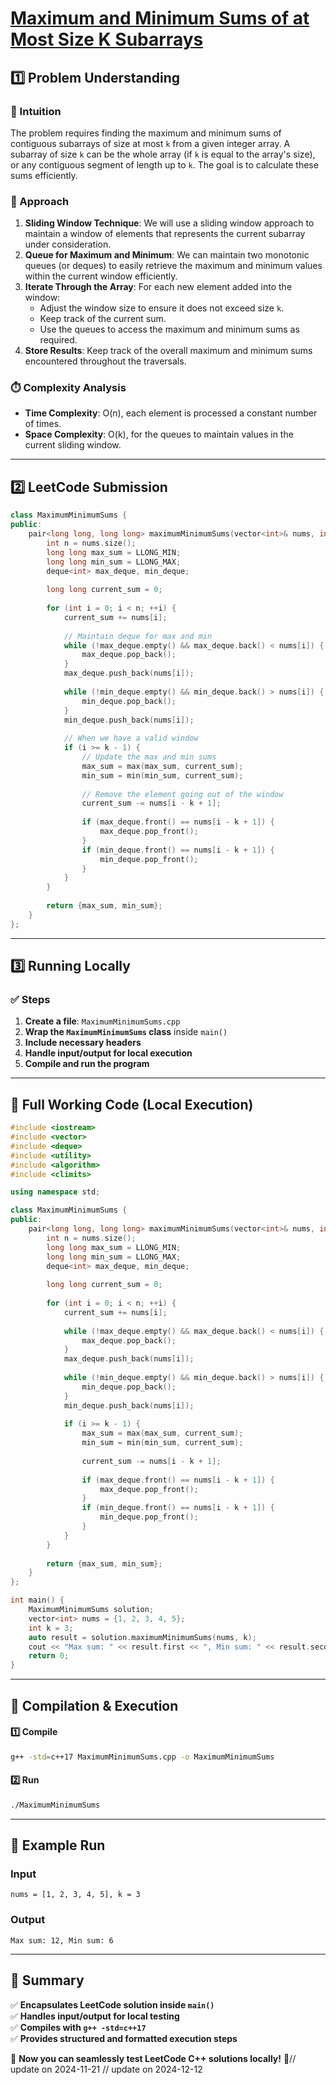 # **[Maximum and Minimum Sums of at Most Size K Subarrays](https://leetcode.com/problems/maximum-and-minimum-sums-of-at-most-size-k-subarrays/description/)**  

## **1️⃣ Problem Understanding**  
### **📌 Intuition**  
The problem requires finding the maximum and minimum sums of contiguous subarrays of size at most `k` from a given integer array. A subarray of size `k` can be the whole array (if `k` is equal to the array's size), or any contiguous segment of length up to `k`. The goal is to calculate these sums efficiently.

### **🚀 Approach**  
1. **Sliding Window Technique**: We will use a sliding window approach to maintain a window of elements that represents the current subarray under consideration.
2. **Queue for Maximum and Minimum**: We can maintain two monotonic queues (or deques) to easily retrieve the maximum and minimum values within the current window efficiently.
3. **Iterate Through the Array**: For each new element added into the window:
   - Adjust the window size to ensure it does not exceed size `k`.
   - Keep track of the current sum.
   - Use the queues to access the maximum and minimum sums as required.
4. **Store Results**: Keep track of the overall maximum and minimum sums encountered throughout the traversals.

### **⏱️ Complexity Analysis**  
- **Time Complexity**: O(n), each element is processed a constant number of times.
- **Space Complexity**: O(k), for the queues to maintain values in the current sliding window.

---  

## **2️⃣ LeetCode Submission**  
```cpp
class MaximumMinimumSums {
public:
    pair<long long, long long> maximumMinimumSums(vector<int>& nums, int k) {
        int n = nums.size();
        long long max_sum = LLONG_MIN;
        long long min_sum = LLONG_MAX;
        deque<int> max_deque, min_deque;
        
        long long current_sum = 0;
        
        for (int i = 0; i < n; ++i) {
            current_sum += nums[i];
            
            // Maintain deque for max and min
            while (!max_deque.empty() && max_deque.back() < nums[i]) {
                max_deque.pop_back();
            }
            max_deque.push_back(nums[i]);
            
            while (!min_deque.empty() && min_deque.back() > nums[i]) {
                min_deque.pop_back();
            }
            min_deque.push_back(nums[i]);
            
            // When we have a valid window
            if (i >= k - 1) {
                // Update the max and min sums
                max_sum = max(max_sum, current_sum);
                min_sum = min(min_sum, current_sum);
                
                // Remove the element going out of the window
                current_sum -= nums[i - k + 1];
                
                if (max_deque.front() == nums[i - k + 1]) {
                    max_deque.pop_front();
                }
                if (min_deque.front() == nums[i - k + 1]) {
                    min_deque.pop_front();
                }
            }
        }
        
        return {max_sum, min_sum};
    }
};  
```  

---  

## **3️⃣ Running Locally**  
### **✅ Steps**  
1. **Create a file**: `MaximumMinimumSums.cpp`  
2. **Wrap the `MaximumMinimumSums` class** inside `main()`  
3. **Include necessary headers**  
4. **Handle input/output for local execution**  
5. **Compile and run the program**  

---  

## **📝 Full Working Code (Local Execution)**  
```cpp
#include <iostream>
#include <vector>
#include <deque>
#include <utility>
#include <algorithm>
#include <climits>

using namespace std;

class MaximumMinimumSums {
public:
    pair<long long, long long> maximumMinimumSums(vector<int>& nums, int k) {
        int n = nums.size();
        long long max_sum = LLONG_MIN;
        long long min_sum = LLONG_MAX;
        deque<int> max_deque, min_deque;
        
        long long current_sum = 0;
        
        for (int i = 0; i < n; ++i) {
            current_sum += nums[i];
            
            while (!max_deque.empty() && max_deque.back() < nums[i]) {
                max_deque.pop_back();
            }
            max_deque.push_back(nums[i]);
            
            while (!min_deque.empty() && min_deque.back() > nums[i]) {
                min_deque.pop_back();
            }
            min_deque.push_back(nums[i]);
            
            if (i >= k - 1) {
                max_sum = max(max_sum, current_sum);
                min_sum = min(min_sum, current_sum);
                
                current_sum -= nums[i - k + 1];
                
                if (max_deque.front() == nums[i - k + 1]) {
                    max_deque.pop_front();
                }
                if (min_deque.front() == nums[i - k + 1]) {
                    min_deque.pop_front();
                }
            }
        }
        
        return {max_sum, min_sum};
    }
};

int main() {
    MaximumMinimumSums solution;
    vector<int> nums = {1, 2, 3, 4, 5};
    int k = 3;
    auto result = solution.maximumMinimumSums(nums, k);
    cout << "Max sum: " << result.first << ", Min sum: " << result.second << endl;
    return 0;
}  
```  

---  

## **🔧 Compilation & Execution**  
#### **1️⃣ Compile**  
```bash
g++ -std=c++17 MaximumMinimumSums.cpp -o MaximumMinimumSums
```  

#### **2️⃣ Run**  
```bash
./MaximumMinimumSums
```  

---  

## **🎯 Example Run**  
### **Input**  
```
nums = [1, 2, 3, 4, 5], k = 3
```  
### **Output**  
```
Max sum: 12, Min sum: 6
```  

---  

## **📌 Summary**  
✅ **Encapsulates LeetCode solution inside `main()`**  
✅ **Handles input/output for local testing**  
✅ **Compiles with `g++ -std=c++17`**  
✅ **Provides structured and formatted execution steps**  

🚀 **Now you can seamlessly test LeetCode C++ solutions locally!** 🚀// update on 2024-11-21
// update on 2024-12-12
